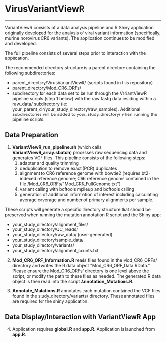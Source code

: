 # VirusVariantViewR
------
VariantViewR consists of a data analysis pipeline and R Shiny application originally developed for the analysis of viral variant information (specifically, murine norovirus CR6 variants). The application continues to be modified and developed.

The full pipeline consists of several steps prior to interaction with the application.

The recommended directory structure is a parent directory containing the following subdirectories:
* parent_directory/VirusVariantViewR/ (scripts found in this repository)
* parent_directory/Mod_CR6_ORFs/
* subdirectory for each data set to be run through the VariantViewR pipeline scripts (step 1 below) with the raw fastq data residing within a raw_data/ subdirectory (ie: your_parent_dir/your_study_directory/raw_samples).  Additional subdirectories will be added to your_study_directory/ when running the pipeline scripts.

## Data Preparation 

1. **VariantViewR_run_pipeline.sh** (which calls **VariantViewR_array.sbatch**) processes raw sequencing data and generates VCF files.  This pipeline consists of the following steps:
	1. adapter and quality trimming
	2. deduplication to remove exact (PCR) duplicates
	3. alignment to CR6 reference genome with bowtie2 (requires bt2-indexed reference genome; CR6 reference genome contained in the file /Mod_CR6_ORFs/"Mod_CR6_FullGenome.txt")
	4. variant calling with bcftools mpileup and bcftools calling
	5. generation of additional information of interest including calculating average coverage and number of primary alignments per sample.
	
These scripts will generate a specific directory structure that should be preserved when running the mutation annotation R script and the Shiny app:

* your_study_directory/alignment_files/
* your_study_directory/QC_reads/
* your_study_directory/raw_data/ (user-generated)
* your_study_directory/sample_data/
* your_study_directory/variants/
* your_study_directory/alignment_counts.txt

2. **Mod_CR6_ORF_Information.R** reads files found in the Mod_CR6_ORFs/ directory and writes the R data object "Mod_CR6_ORF_Data.RData."  Please ensure the Mod_CR6_ORFs/ directory is one level above the script, or modify the path to these files as needed. The generated R data object is then read into the script **Annotation_Mutations.R**.
	
3. **Annotate_Mutations.R** annotates each mutation contained the VCF files found in the study_directory/variants/ directory.  These annotated files are required for the shiny application.
	
## Data Display/Interaction with VariantViewR App

4. Application requires **global.R** and **app.R**.  Application is launched from **app.R**.


